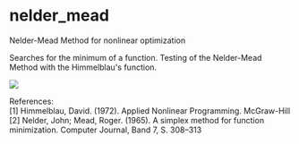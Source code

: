 # nelder_mead
Nelder-Mead Method for nonlinear optimization

Searches for the minimum of a function. Testing of the Nelder-Mead Method with the Himmelblau's function.

![](https://github.com/marcocado/nelder_mead/blob/main/downhill_simplex.gif)

References: \
[1] Himmelblau, David. (1972). Applied Nonlinear Programming. McGraw-Hill\
[2] Nelder, John; Mead, Roger. (1965). A simplex method for function minimization. Computer Journal, Band 7, S. 308–313
